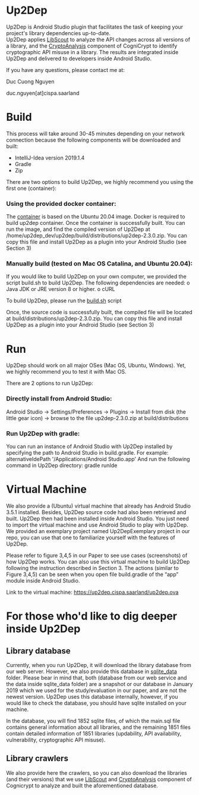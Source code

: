 # Up2Dep

Up2Dep is Android Studio plugin that facilitates the task of keeping your project's library dependencies up-to-date.<br>
Up2Dep applies [LibScout](https://github.com/reddr/LibScout) to analyze the API changes across all versions of a library, and the [CryptoAnalysis](https://github.com/CROSSINGTUD/CryptoAnalysis) component of CogniCrypt to identify cryptographic API misuse in a library. The results are integrated inside Up2Dep and delivered to developers inside Android Studio.

If you have any questions, please contact me at:

Duc Cuong Nguyen

duc.nguyen[at]cispa.saarland


# Build

This process will take around 30-45 minutes depending on your network connection because the following components will be downloaded and built:

- IntelliJ-Idea version 2019.1.4
- Gradle 
- Zip 

There are two options to build Up2Dep, we highly recommend you using the first one (container):

###	Using the provided docker container:

The [container](https://github.com/ngcuongst/up2dep/tree/master/docker-container) is based on the Ubuntu 20.04 image. Docker is required to build up2dep container. Once the container is successfully built. You can run the image, and find the compiled version of Up2Dep at /home/up2dep_dev/up2dep/build/distributions/up2dep-2.3.0.zip. You can copy this file and install Up2Dep as a plugin into your Android Studio (see Section 3) 

###	Manually build (tested on Mac OS Catalina, and Ubuntu 20.04):

  If you would like to build Up2Dep on your own computer, we provided the script build.sh to build Up2Dep. The following dependencies are needed:
  o	Java JDK or JRE version 8 or higher. 
  o	cURL
  
  To build Up2Dep, please run the [build.sh](https://github.com/ngcuongst/up2dep/tree/master/build.sh) script 
  
  Once, the source code is successfully built, the compiled file will be located at build/distributions/up2dep-2.3.0.zip. You can copy this file and install Up2Dep as a plugin into your Android Studio (see Section 3)


# Run
Up2Dep should work on all major OSes (Mac OS, Ubuntu, Windows). Yet, we highly recommend you to test it with Mac OS. 

There are 2 options to run Up2Dep:

### Directly install from Android Studio: 
Android Studio -> Settings/Preferences -> Plugins -> Install from disk (the little gear icon) -> browse to the file up2dep-2.3.0.zip at build/distributions

###	Run Up2Dep with gradle: 
You can run an instance of Android Studio with Up2Dep installed by specifying the path to Android Studio in build.gradle. For example:
alternativeIdePath '/Applications/Android Studio.app'
And run the following command in Up2Dep directory: gradle runIde

#	Virtual Machine
We also provide a (Ubuntu) virtual machine that already has Android Studio 3.5.1 installed. Besides, Up2Dep source code had also been retrieved and built. Up2Dep then had been installed inside Android Studio. You just need to import the virtual machine and use Android Studio to play with Up2Dep. We provided an exemplary project named Up2DepExemplary project in our repo, you can use that one to familiarize yourself with the features of Up2Dep. 

Please refer to figure 3,4,5 in our Paper to see use cases (screenshots) of how Up2Dep works. You can also use this virtual machine to build Up2Dep following the instruction described in Section 3. The actions (similar to Figure 3,4,5) can be seen when you open file build.gradle of the “app” module inside Android Studio.

Link to the virtual machine: https://up2dep.cispa.saarland/up2dep.ova

# For those who'd like to dig deeper inside Up2Dep
## Library database
Currently, when you run Up2Dep, it will download the library database from our web server. However, we also provide this database in [sqlite_data](https://github.com/ngcuongst/up2dep/tree/master/sqlite_data) folder. Please bear in mind that, both (database from our web service and the data inside sqlite_data folder) are a snapshot or our database in January 2019 which we used for the study/evaluation in our paper, and are not the newest version. Up2Dep uses this database internally, however, if you would like to check the database, you should have sqlite installed on your machine.

In the database, you will find 1852 sqlite files, of which the main.sql file contains general information about all libraries, and the remaining 1851 files contain detailed information of 1851 libraries (updability, API availability, vulnerability, cryptographic API misuse).

## Library crawlers
We also provide here the crawlers, so you can also download the libraries (and their versions) that we use [LibScout](https://github.com/reddr/LibScout) and [CryptoAnalysis](https://github.com/CROSSINGTUD/CryptoAnalysis) component of Cognicrypt to analyze and built the aforementioned database.
#
